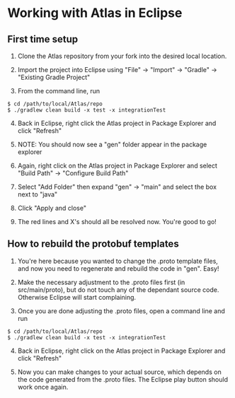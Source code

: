 # Working with Atlas in Eclipse

## First time setup
1. Clone the Atlas repository from your fork into the desired local location.

2. Import the project into Eclipse using "File" -> "Import" -> "Gradle" -> "Existing Gradle Project"

3. From the command line, run
```
$ cd /path/to/local/Atlas/repo
$ ./gradlew clean build -x test -x integrationTest
```

4. Back in Eclipse, right click the Atlas project in Package Explorer and click "Refresh"
  1. NOTE: You should now see a "gen" folder appear in the package explorer

5. Again, right click on the Atlas project in Package Explorer and select "Build Path" -> "Configure Build Path"

6. Select "Add Folder" then expand "gen" -> "main" and select the box next to "java"

7. Click "Apply and close"

8. The red lines and X's should all be resolved now. You're good to go!

## How to rebuild the protobuf templates
1. You're here because you wanted to change the .proto template files, and now you need to regenerate and rebuild the code in "gen". Easy!

2. Make the necessary adjustment to the .proto files first (in src/main/proto), but do not touch any of the dependant source code. Otherwise Eclipse will start complaining.

3. Once you are done adjusting the .proto files, open a command line and run
```
$ cd /path/to/local/Atlas/repo
$ ./gradlew clean build -x test -x integrationTest
```

4. Back in Eclipse, right click on the Atlas project in Package Explorer and click "Refresh"

5. Now you can make changes to your actual source, which depends on the code generated from the .proto files. The Eclipse play button should work once again.


